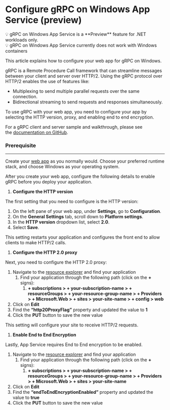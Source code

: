 ﻿# Configure gRPC on Windows App Service (preview)

<aside>
💡 gRPC on Windows App Service is a **Preview** feature for .NET workloads only.

</aside>

<aside>
💡 gRPC on Windows App Service currently does not work with Windows containers

</aside>

This article explains how to configure your web app for gRPC on Windows.

gRPC is a Remote Procedure Call framework that can streamline messages between your client and server over HTTP/2. Using the gRPC protocol over HTTP/2 enables the use of features like:

- Multiplexing to send multiple parallel requests over the same connection.
- Bidirectional streaming to send requests and responses simultaneously.

To use gRPC with your web app, you need to configure your app by selecting the HTTP version, proxy, and enabling end to end encryption.

For a gRPC client and server sample and walkthrough, please see the [documentation on GitHub](https://github.com/Azure/app-service-linux-docs/tree/master/HowTo/gRPC/Windows/.NET%208).

### Prerequisite

---

Create your [web app](https://learn.microsoft.com/en-us/azure/app-service/getting-started) as you normally would. Choose your preferred runtime stack, and choose Windows as your operating system.

After you create your web app, configure the following details to enable gRPC before you deploy your application.

1. **Configure the HTTP version**

The first setting that you need to configure is the HTTP version:

1. On the left pane of your web app, under **Settings**, go to **Configuration**.
2. On the **General Settings** tab, scroll down to **Platform settings**.
3. In the **HTTP version** dropdown list, select **2.0**.
4. Select **Save**.

This setting restarts your application and configures the front end to allow clients to make HTTP/2 calls.

1. **Configure the HTTP 2.0 proxy**

Next, you need to configure the HTTP 2.0 proxy:

1. Navigate to the [resource explorer](https://resources.azure.com/) and find your application
    1. Find your application through the following path (click on the **+** signs):
        1. **+ subscriptions > + your-subscription-name > + resourceGroups > + your-resource-group-name > + Providers > + Microsoft.Web > + sites > your-site-name > + config > web**
2. Click on **Edit**
3. Find the **“http20ProxyFlag”** property and updated the value to **1**
4. Click the **PUT** button to save the new value

This setting will configure your site to receive HTTP/2 requests.

1. **Enable End to End Encryption**

Lastly, App Service requires End to End encryption to be enabled.  

1. Navigate to the [resource explorer](https://resources.azure.com/) and find your application
    1. Find your application through the following path (click on the **+** signs):
        1. **+ subscriptions > + your-subscription-name > + resourceGroups > + your-resource-group-name > + Providers > + Microsoft.Web > + sites > your-site-name**
2. Click on **Edit**
3. Find the **“endToEndEncryptionEnabled”** property and updated the value to **true**
4. Click the **PUT** button to save the new value